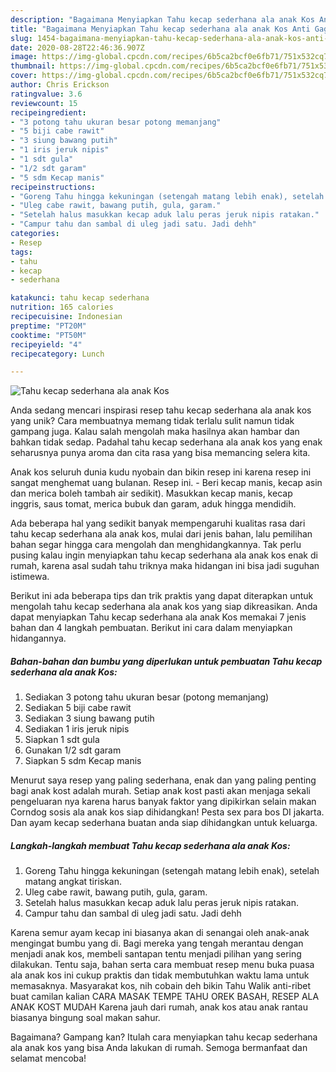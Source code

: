 ```yaml
---
description: "Bagaimana Menyiapkan Tahu kecap sederhana ala anak Kos Anti Gagal"
title: "Bagaimana Menyiapkan Tahu kecap sederhana ala anak Kos Anti Gagal"
slug: 1454-bagaimana-menyiapkan-tahu-kecap-sederhana-ala-anak-kos-anti-gagal
date: 2020-08-28T22:46:36.907Z
image: https://img-global.cpcdn.com/recipes/6b5ca2bcf0e6fb71/751x532cq70/tahu-kecap-sederhana-ala-anak-kos-foto-resep-utama.jpg
thumbnail: https://img-global.cpcdn.com/recipes/6b5ca2bcf0e6fb71/751x532cq70/tahu-kecap-sederhana-ala-anak-kos-foto-resep-utama.jpg
cover: https://img-global.cpcdn.com/recipes/6b5ca2bcf0e6fb71/751x532cq70/tahu-kecap-sederhana-ala-anak-kos-foto-resep-utama.jpg
author: Chris Erickson
ratingvalue: 3.6
reviewcount: 15
recipeingredient:
- "3 potong tahu ukuran besar potong memanjang"
- "5 biji cabe rawit"
- "3 siung bawang putih"
- "1 iris jeruk nipis"
- "1 sdt gula"
- "1/2 sdt garam"
- "5 sdm Kecap manis"
recipeinstructions:
- "Goreng Tahu hingga kekuningan (setengah matang lebih enak), setelah matang angkat tiriskan."
- "Uleg cabe rawit, bawang putih, gula, garam."
- "Setelah halus masukkan kecap aduk lalu peras jeruk nipis ratakan."
- "Campur tahu dan sambal di uleg jadi satu. Jadi dehh"
categories:
- Resep
tags:
- tahu
- kecap
- sederhana

katakunci: tahu kecap sederhana 
nutrition: 165 calories
recipecuisine: Indonesian
preptime: "PT20M"
cooktime: "PT50M"
recipeyield: "4"
recipecategory: Lunch

---
```



![Tahu kecap sederhana ala anak Kos](https://img-global.cpcdn.com/recipes/6b5ca2bcf0e6fb71/751x532cq70/tahu-kecap-sederhana-ala-anak-kos-foto-resep-utama.jpg)

Anda sedang mencari inspirasi resep tahu kecap sederhana ala anak kos yang unik? Cara membuatnya memang tidak terlalu sulit namun tidak gampang juga. Kalau salah mengolah maka hasilnya akan hambar dan bahkan tidak sedap. Padahal tahu kecap sederhana ala anak kos yang enak seharusnya punya aroma dan cita rasa yang bisa memancing selera kita.

Anak kos seluruh dunia kudu nyobain dan bikin resep ini karena resep ini sangat menghemat uang bulanan. Resep ini. - Beri kecap manis, kecap asin dan merica boleh tambah air sedikit). Masukkan kecap manis, kecap inggris, saus tomat, merica bubuk dan garam, aduk hingga mendidih.

Ada beberapa hal yang sedikit banyak mempengaruhi kualitas rasa dari tahu kecap sederhana ala anak kos, mulai dari jenis bahan, lalu pemilihan bahan segar hingga cara mengolah dan menghidangkannya. Tak perlu pusing kalau ingin menyiapkan tahu kecap sederhana ala anak kos enak di rumah, karena asal sudah tahu triknya maka hidangan ini bisa jadi suguhan istimewa.


Berikut ini ada beberapa tips dan trik praktis yang dapat diterapkan untuk mengolah tahu kecap sederhana ala anak kos yang siap dikreasikan. Anda dapat menyiapkan Tahu kecap sederhana ala anak Kos memakai 7 jenis bahan dan 4 langkah pembuatan. Berikut ini cara dalam menyiapkan hidangannya.

<!--inarticleads1-->

##### Bahan-bahan dan bumbu yang diperlukan untuk pembuatan Tahu kecap sederhana ala anak Kos:

1. Sediakan 3 potong tahu ukuran besar (potong memanjang)
1. Sediakan 5 biji cabe rawit
1. Sediakan 3 siung bawang putih
1. Sediakan 1 iris jeruk nipis
1. Siapkan 1 sdt gula
1. Gunakan 1/2 sdt garam
1. Siapkan 5 sdm Kecap manis


Menurut saya resep yang paling sederhana, enak dan yang paling penting bagi anak kost adalah murah. Setiap anak kost pasti akan menjaga sekali pengeluaran nya karena harus banyak faktor yang dipikirkan selain makan Corndog sosis ala anak kos siap dihidangkan! Pesta sex para bos DI jakarta. Dan ayam kecap sederhana buatan anda siap dihidangkan untuk keluarga. 

<!--inarticleads2-->

##### Langkah-langkah membuat Tahu kecap sederhana ala anak Kos:

1. Goreng Tahu hingga kekuningan (setengah matang lebih enak), setelah matang angkat tiriskan.
1. Uleg cabe rawit, bawang putih, gula, garam.
1. Setelah halus masukkan kecap aduk lalu peras jeruk nipis ratakan.
1. Campur tahu dan sambal di uleg jadi satu. Jadi dehh


Karena semur ayam kecap ini biasanya akan di senangai oleh anak-anak mengingat bumbu yang di. Bagi mereka yang tengah merantau dengan menjadi anak kos, membeli santapan tentu menjadi pilihan yang sering dilakukan. Tentu saja, bahan serta cara membuat resep menu buka puasa ala anak kos ini cukup praktis dan tidak membutuhkan waktu lama untuk memasaknya. Masyarakat kos, nih cobain deh bikin Tahu Walik anti-ribet buat camilan kalian CARA MASAK TEMPE TAHU OREK BASAH, RESEP ALA ANAK KOST MUDAH Karena jauh dari rumah, anak kos atau anak rantau biasanya bingung soal makan sahur. 

Bagaimana? Gampang kan? Itulah cara menyiapkan tahu kecap sederhana ala anak kos yang bisa Anda lakukan di rumah. Semoga bermanfaat dan selamat mencoba!

